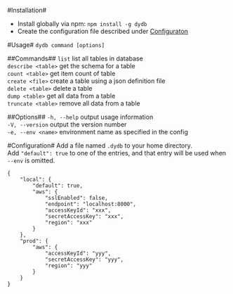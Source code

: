 #Installation#
- Install globally via npm: `npm install -g dydb`  
- Create the configuration file described under [Configuraton](#configuration)

#Usage#
`dydb command [options]`

##Commands##
`list`              list all tables in database  
`describe <table>`  get the schema for a table  
`count <table>`     get item count of table  
`create <file>`     create a table using a json definition file  
`delete <table>`    delete a table  
`dump <table>`      get all data from a table  
`truncate <table>`  remove all data from a table  

##Options##
`-h, --help`        output usage information  
`-V, --version`     output the version number  
`-e, --env <name>`  environment name as specified in the config  

#Configuration#
Add a file named `.dydb` to your home directory.  
Add `"default": true` to one of the entries, and that entry will be used when `--env` is omitted.

    {
        "local": {
            "default": true,
            "aws": {
                "sslEnabled": false,
                "endpoint": "localhost:8000",
                "accessKeyId": "xxx",
                "secretAccessKey": "xxx",
                "region": "xxx"
            }
        },
        "prod": {
            "aws": {
                "accessKeyId": "yyy",
                "secretAccessKey": "yyy",
                "region": "yyy"
            }
        }
    }
